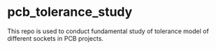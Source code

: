 # pcb_tolerance_study
This repo is used to conduct fundamental study of tolerance model of different sockets in PCB projects. 